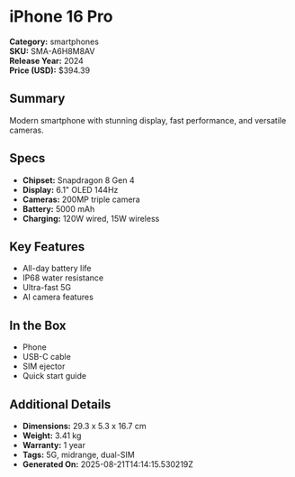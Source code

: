 # iPhone 16 Pro
**Category:** smartphones  
**SKU:** SMA-A6H8M8AV  
**Release Year:** 2024  
**Price (USD):** $394.39

## Summary
Modern smartphone with stunning display, fast performance, and versatile cameras.

## Specs
- **Chipset:** Snapdragon 8 Gen 4
- **Display:** 6.1" OLED 144Hz
- **Cameras:** 200MP triple camera
- **Battery:** 5000 mAh
- **Charging:** 120W wired, 15W wireless

## Key Features
- All-day battery life
- IP68 water resistance
- Ultra-fast 5G
- AI camera features

## In the Box
- Phone
- USB-C cable
- SIM ejector
- Quick start guide

## Additional Details
- **Dimensions:** 29.3 x 5.3 x 16.7 cm
- **Weight:** 3.41 kg
- **Warranty:** 1 year
- **Tags:** 5G, midrange, dual-SIM
- **Generated On:** 2025-08-21T14:14:15.530219Z